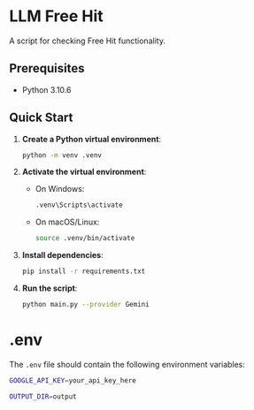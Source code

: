 # LLM Free Hit

A script for checking Free Hit functionality.

## Prerequisites

- Python 3.10.6

## Quick Start

1. **Create a Python virtual environment**:
    ```bash
    python -m venv .venv
    ```

2. **Activate the virtual environment**:
    - On Windows:
      ```bash
      .venv\Scripts\activate
      ```
    - On macOS/Linux:
      ```bash
      source .venv/bin/activate
      ```

3. **Install dependencies**:
    ```bash
    pip install -r requirements.txt
    ```

4. **Run the script**:
    ```bash
    python main.py --provider Gemini
    ```

# .env
The `.env` file should contain the following environment variables:

```bash
GOOGLE_API_KEY=your_api_key_here

OUTPUT_DIR=output
```